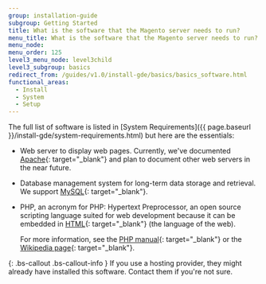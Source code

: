 ```yaml
---
group: installation-guide
subgroup: Getting Started
title: What is the software that the Magento server needs to run?
menu_title: What is the software that the Magento server needs to run?
menu_node:
menu_order: 125
level3_menu_node: level3child
level3_subgroup: basics
redirect_from: /guides/v1.0/install-gde/basics/basics_software.html
functional_areas:
  - Install
  - System
  - Setup
---
```


<!-- This topic is referred to from Magento 2 code! Don't change the {% glossarytooltip a05c59d3-77b9-47d0-92a1-2cbffe3f8622 %}URL{% endglossarytooltip %} without informing engineering! -->
<!-- Referring file: README.md owned by core -->



The full list of software is listed in [System Requirements]({{ page.baseurl }}/install-gde/system-requirements.html) but here are the essentials:

*	Web server to display web pages. Currently, we've documented [Apache](http://en.wikipedia.org/wiki/Apache_HTTP_Server){: target="_blank"} and plan to document other web servers in the near future.

*	Database management system for long-term data storage and retrieval. We support [MySQL](http://dev.mysql.com/doc/refman/4.1/en/what-is-mysql.html){: target="_blank"}.

*	PHP, an acronym for PHP: Hypertext Preprocessor, an open source scripting language suited for web development because it can be embedded in [HTML](http://www.w3schools.com/html/html_intro.asp){: target="_blank"} (the language of the web).

	For more information, see the [PHP manual](http://php.net/manual/en/intro-whatis.php){: target="_blank"} or the [Wikipedia page](http://en.wikipedia.org/wiki/PHP){: target="_blank"}.
	
{: .bs-callout .bs-callout-info }
If you use a hosting provider, they might already have installed this software. Contact them if you're not sure.
